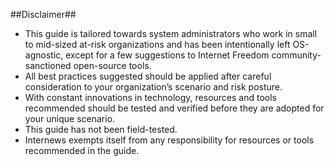 ##Disclaimer##

- This guide is tailored towards system administrators who work in small to mid-sized at-risk organizations and has been intentionally left OS-agnostic, except for a few suggestions to Internet Freedom community-sanctioned open-source tools. 
- All best practices suggested should be applied after careful consideration to your organization’s scenario and risk posture. 
- With constant innovations in technology, resources and tools recommended should be tested and verified before they are adopted for your unique scenario. 
- This guide has not been field-tested. 
- Internews exempts itself from any responsibility for resources or tools recommended in the guide. 
